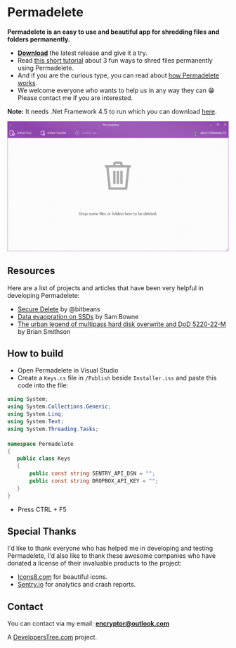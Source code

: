 # Permadelete
**Permadelete is an easy to use and beautiful app for shredding files and folders permanently.**
 - **[Download](https://github.com/DevelopersTree/permadelete/releases)** the latest release and give it a try.
 - Read [this short tutorial](https://github.com/DevelopersTree/permadelete/wiki/How-to-use-Permadelete) about 3 fun ways to shred files permanently using Permadelete.
 - And if you are the curious type, you can read about [how Permadelete works](https://github.com/DevelopersTree/permadelete/wiki/How-Permadelete-works).
 - We welcome everyone who wants to help us in any way they can :grin: Please contact me if you are interested.

**Note:** It needs .Net Framework 4.5 to run which you can download [here](https://www.microsoft.com/en-us/download/details.aspx?id=30653).

![Main Window](screenshots/mainwindow.png)

## Resources
Here are a list of projects and articles that have been very helpful in developing Permadelete:
 - [Secure Delete](https://github.com/bitbeans/securedelete-net) by @bitbeans
 - [Data evaopration on SSDs](https://www.youtube.com/watch?v=zG0orMGf_Go) by Sam Bowne
 - [The urban legend of multipass hard disk overwrite and DoD 5220-22-M](http://web.archive.org/web/20121110053501/http://grot.com/wordpress/?p=154) by Brian Smithson

## How to build
 - Open Permadelete in Visual Studio
 - Create a `Keys.cs` file in `/Publish` beside `Installer.iss` and paste this code into the file:
 ```csharp
using System;
using System.Collections.Generic;
using System.Linq;
using System.Text;
using System.Threading.Tasks;

namespace Permadelete
{
    public class Keys
    {
        public const string SENTRY_API_DSN = "";
        public const string DROPBOX_API_KEY = "";
    }
}
 ```
 - Press CTRL + F5

## Special Thanks
I'd like to thank everyone who has helped me in developing and testing Permadelete, I'd also like to thank these awesome companies who have donated a license of their invaluable products to the project:
 - [Icons8.com](https://icons8.com) for beautiful icons.
 - [Sentry.io](https://sentry.io) for analytics and crash reports.

## Contact
You can contact via my email: [**encryptor@outlook.com**](mailto:encryptor@outlook.com)

A [DevelopersTree.com](https://developerstree.com/) project.
